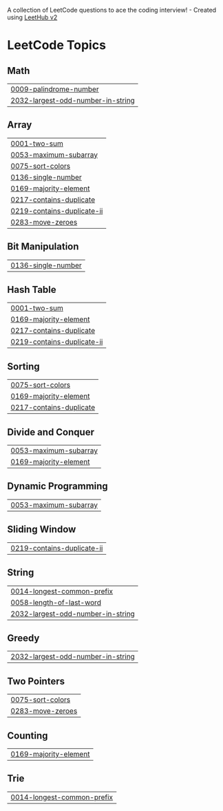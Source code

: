 A collection of LeetCode questions to ace the coding interview! - Created using [LeetHub v2](https://github.com/arunbhardwaj/LeetHub-2.0)
<!---LeetCode Topics Start-->
# LeetCode Topics
## Math
|  |
| ------- |
| [0009-palindrome-number](https://github.com/cm313/LeetCode/tree/master/0009-palindrome-number) |
| [2032-largest-odd-number-in-string](https://github.com/cm313/LeetCode/tree/master/2032-largest-odd-number-in-string) |
## Array
|  |
| ------- |
| [0001-two-sum](https://github.com/cm313/LeetCode/tree/master/0001-two-sum) |
| [0053-maximum-subarray](https://github.com/cm313/LeetCode/tree/master/0053-maximum-subarray) |
| [0075-sort-colors](https://github.com/cm313/LeetCode/tree/master/0075-sort-colors) |
| [0136-single-number](https://github.com/cm313/LeetCode/tree/master/0136-single-number) |
| [0169-majority-element](https://github.com/cm313/LeetCode/tree/master/0169-majority-element) |
| [0217-contains-duplicate](https://github.com/cm313/LeetCode/tree/master/0217-contains-duplicate) |
| [0219-contains-duplicate-ii](https://github.com/cm313/LeetCode/tree/master/0219-contains-duplicate-ii) |
| [0283-move-zeroes](https://github.com/cm313/LeetCode/tree/master/0283-move-zeroes) |
## Bit Manipulation
|  |
| ------- |
| [0136-single-number](https://github.com/cm313/LeetCode/tree/master/0136-single-number) |
## Hash Table
|  |
| ------- |
| [0001-two-sum](https://github.com/cm313/LeetCode/tree/master/0001-two-sum) |
| [0169-majority-element](https://github.com/cm313/LeetCode/tree/master/0169-majority-element) |
| [0217-contains-duplicate](https://github.com/cm313/LeetCode/tree/master/0217-contains-duplicate) |
| [0219-contains-duplicate-ii](https://github.com/cm313/LeetCode/tree/master/0219-contains-duplicate-ii) |
## Sorting
|  |
| ------- |
| [0075-sort-colors](https://github.com/cm313/LeetCode/tree/master/0075-sort-colors) |
| [0169-majority-element](https://github.com/cm313/LeetCode/tree/master/0169-majority-element) |
| [0217-contains-duplicate](https://github.com/cm313/LeetCode/tree/master/0217-contains-duplicate) |
## Divide and Conquer
|  |
| ------- |
| [0053-maximum-subarray](https://github.com/cm313/LeetCode/tree/master/0053-maximum-subarray) |
| [0169-majority-element](https://github.com/cm313/LeetCode/tree/master/0169-majority-element) |
## Dynamic Programming
|  |
| ------- |
| [0053-maximum-subarray](https://github.com/cm313/LeetCode/tree/master/0053-maximum-subarray) |
## Sliding Window
|  |
| ------- |
| [0219-contains-duplicate-ii](https://github.com/cm313/LeetCode/tree/master/0219-contains-duplicate-ii) |
## String
|  |
| ------- |
| [0014-longest-common-prefix](https://github.com/cm313/LeetCode/tree/master/0014-longest-common-prefix) |
| [0058-length-of-last-word](https://github.com/cm313/LeetCode/tree/master/0058-length-of-last-word) |
| [2032-largest-odd-number-in-string](https://github.com/cm313/LeetCode/tree/master/2032-largest-odd-number-in-string) |
## Greedy
|  |
| ------- |
| [2032-largest-odd-number-in-string](https://github.com/cm313/LeetCode/tree/master/2032-largest-odd-number-in-string) |
## Two Pointers
|  |
| ------- |
| [0075-sort-colors](https://github.com/cm313/LeetCode/tree/master/0075-sort-colors) |
| [0283-move-zeroes](https://github.com/cm313/LeetCode/tree/master/0283-move-zeroes) |
## Counting
|  |
| ------- |
| [0169-majority-element](https://github.com/cm313/LeetCode/tree/master/0169-majority-element) |
## Trie
|  |
| ------- |
| [0014-longest-common-prefix](https://github.com/cm313/LeetCode/tree/master/0014-longest-common-prefix) |
<!---LeetCode Topics End-->